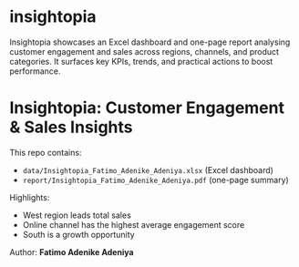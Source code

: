 # insightopia
Insightopia showcases an Excel dashboard and one-page report analysing customer engagement and sales across regions, channels, and product categories. It surfaces key KPIs, trends, and practical actions to boost performance.

# Insightopia: Customer Engagement & Sales Insights

This repo contains:
- `data/Insightopia_Fatimo_Adenike_Adeniya.xlsx` (Excel dashboard)
- `report/Insightopia_Fatimo_Adenike_Adeniya.pdf` (one-page summary)

Highlights:
- West region leads total sales
- Online channel has the highest average engagement score
- South is a growth opportunity

Author: **Fatimo Adenike Adeniya**
